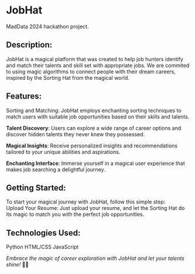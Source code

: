 # JobHat
MadData 2024 hackathon project.

## Description:
JobHat is a magical platform that was created to help job hunters identify and match their talents and skill set with appropriate jobs. We are commited to using magic algorithms to connect people with their dream careers, inspired by the Sorting Hat from the magical world.

## Features:
Sorting and Matching: JobHat employs enchanting sorting techniques to match users with suitable job opportunities based on their skills and talents.

**Talent Discovery**: Users can explore a wide range of career options and discover hidden talents they never knew they possessed.

**Magical Insights**: Receive personalized insights and recommendations tailored to your unique abilities and aspirations.

**Enchanting Interface**: Immerse yourself in a magical user experience that makes job searching a delightful journey.

## Getting Started:
To start your magical journey with JobHat, follow this simple step:
<br>
Upload Your Resume: Just upload your resume, and let the Sorting Hat do its magic to match you with the perfect job opportunities.

## Technologies Used:
Python
HTML/CSS
JavaScript


_Embrace the magic of career exploration with JobHat and let your talents shine!_ 🎩✨
